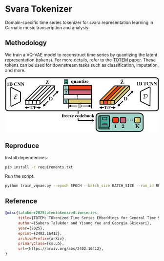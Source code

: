 # Svara Tokenizer

Domain-specific time series tokenizer for svara representation learning in Carnatic music transcription and analysis.

## Methodology

We train a VQ-VAE model to reconstruct time series by quantizing the latent representation (tokens).
For more details, refer to the [TOTEM paper](https://arxiv.org/abs/2402.16412).
These tokens can be used for downstream tasks such as classification, imputation, and more.

![VQ-VAE](imgs/vqvae.png)

## Reproduce

Install dependencies:

```bash
pip install -r requirements.txt
```

Run the script:
```bash
python train_vqvae.py --epoch EPOCH --batch_size BATCH_SIZE --run_id RUN_ID
```

## Reference
```bibtex
@misc{talukder2025totemtokenizedtimeseries,
      title={TOTEM: TOkenized Time Series EMbeddings for General Time Series Analysis},
      author={Sabera Talukder and Yisong Yue and Georgia Gkioxari},
      year={2025},
      eprint={2402.16412},
      archivePrefix={arXiv},
      primaryClass={cs.LG},
      url={https://arxiv.org/abs/2402.16412},
}
```

